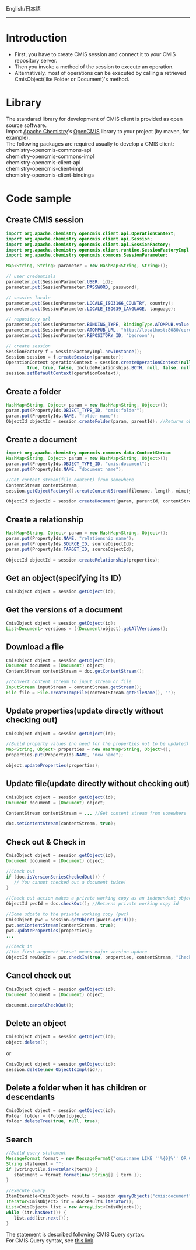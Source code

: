 English/日本語
***
# Introduction
- First, you have to create CMIS session and connect it to your CMIS repository server.
- Then you invoke a method of the session to execute an operation.
- Alternatively, most of operations can be executed by calling a retrieved CmisObject(like Folder or Document)'s method.

# Library
The standarad library for development of CMIS client is provided as open source software.  
Import [Apache Chemistry](http://chemistry.apache.org/)'s [OpenCMIS](http://chemistry.apache.org/java/opencmis.html) library to your project (by maven, for example).    
The following packages are required usually to develop a CMIS client:
chemistry-opencmis-commons-api  
chemistry-opencmis-commons-impl  
chemistry-opencmis-client-api  
chemistry-opencmis-client-impl  
chemistry-opencmis-client-bindings   

# Code sample
## Create CMIS session
```java
import org.apache.chemistry.opencmis.client.api.OperationContext;
import org.apache.chemistry.opencmis.client.api.Session;
import org.apache.chemistry.opencmis.client.api.SessionFactory;
import org.apache.chemistry.opencmis.client.runtime.SessionFactoryImpl;
import org.apache.chemistry.opencmis.commons.SessionParameter;

Map<String, String> parameter = new HashMap<String, String>();

// user credentials
parameter.put(SessionParameter.USER, id);
parameter.put(SessionParameter.PASSWORD, password);

// session locale
parameter.put(SessionParameter.LOCALE_ISO3166_COUNTRY, country);
parameter.put(SessionParameter.LOCALE_ISO639_LANGUAGE, language);

// repository url
parameter.put(SessionParameter.BINDING_TYPE, BindingType.ATOMPUB.value());
parameter.put(SessionParameter.ATOMPUB_URL, "http://localhost:8080/core/atom/");
parameter.put(SessionParameter.REPOSITORY_ID, "bedroom");

// create session
SessionFactory f = SessionFactoryImpl.newInstance();
Session session = f.createSession(parameter);
OperationContext operationContext = session.createOperationContext(null,
		true, true, false, IncludeRelationships.BOTH, null, false, null, true, 100);
session.setDefaultContext(operationContext);
```

## Create a folder
```java
HashMap<String, Object> param = new HashMap<String, Object>();
param.put(PropertyIds.OBJECT_TYPE_ID, "cmis:folder");
param.put(PropertyIds.NAME, "folder name");
ObjectId objectId = session.createFolder(param, parentId); //Returns object id of the created object
```

## Create a document
```java
import org.apache.chemistry.opencmis.commons.data.ContentStream
HashMap<String, Object> param = new HashMap<String, Object>();
param.put(PropertyIds.OBJECT_TYPE_ID, "cmis:document");
param.put(PropertyIds.NAME, "document name");

//Get content stream(file content) from somewhere
ContentStream contentStream;
session.getObjectFactory().createContentStream(filename, length, mimetype, fileInputStream);

ObjectId objectId = session.createDocument(param, parentId, contentStream, VersioningState.MAJOR);
```

## Create a relationship
```java
HashMap<String, Object> param = new HashMap<String, Object>();
param.put(PropertyIds.NAME, "relationship name");
param.put(PropertyIds.SOURCE_ID, sourceObjectId);
param.put(PropertyIds.TARGET_ID, sourceObjectId);

ObjectId objectId = session.createRelationship(properties);
```

## Get an object(specifying its ID)
```java
CmisObject object = session.getObject(id);
```

## Get the versions of a document
```java
CmisObject object = session.getObject(id);
List<Document> versions = ((Document)object).getAllVersions();
```

## Download a file
```java
CmisObject object = session.getObject(id);
Document document = (Document) object;
ContentStream contentStream = doc.getContentStream();

//Convert content stream to input stream or file
InputStream inputStream = contentStream.getStream();
File file = File.createTempFile(contentStream.getFileName(), "");
```

## Update properties(update directly without checking out)
```java
CmisObject object = session.getObject(id);

//Build property values (no need for the properties not to be updated)
Map<String, Object> properties = new HashMap<String, Object>();
properties.put(PropertyIds.NAME, "new name");

object.updateProperties(properties);
```

## Update file(update directly without checking out)
```java
CmisObject object = session.getObject(id);
Document document = (Document) object;

ContentStream contentStream = ... //Get content stream from somewhere

doc.setContentStream(contentStream, true);
```

## Check out & Check in
```java
CmisObject object = session.getObject(id);
Document document = (Document) object;

//Check out
if (doc.isVersionSeriesCheckedOut()) {
   // You cannot checked out a document twice!
}

//Check out action makes a private working copy as an independent object
ObjectId pwcId = doc.checkOut(); //Returns private working copy id

//Some udpate to the private working copy (pwc)
CmisObject pwc = session.getObject(pwcId.getId());
pwc.setContentStream(contentStream, true);
pwc.updateProperties(properties);
...

//Check in
//the first argument "true" means major version update
ObjectId newDocId = pwc.checkIn(true, properties, contentStream, "Check in comment");
```

## Cancel check out
```java
CmisObject object = session.getObject(id);
Document document = (Document) object;

document.cancelCheckOut();
```

## Delete an object
```java
CmisObject object = session.getObject(id);
object.delete();
```
or
```java
CmisObject object = session.getObject(id);
session.delete(new ObjectIdImpl(id));
```

## Delete a folder when it has children or descendants
```java
CmisObject object = session.getObject(id);
Folder folder = (Folder)object;
folder.deleteTree(true, null, true);
```

## Search
```java
//Build query statement
MessageFormat format = new MessageFormat("cmis:name LIKE ''%{0}%'' OR CONTAINS(''{0}'')");
String statement = "";
if (StringUtils.isNotBlank(term)) {
   statement = format.format(new String[] { term });
}

//Execute query
ItemIterable<CmisObject> results = session.queryObjects("cmis:document", statement, false, session.getDefaultContext());
Iterator<CmisObject> itr = docResults.iterator();
List<CmisObject> list = new ArrayList<CmisObject>();
while (itr.hasNext()) {
   list.add(itr.next());
}
```

The statement is described following CMIS Query syntax.  
For CMIS Query syntax, see [this link](https://github.com/aegif/NemakiWare/wiki/CMIS-Query-%E3%81%AE%E5%88%A9%E7%94%A8).  